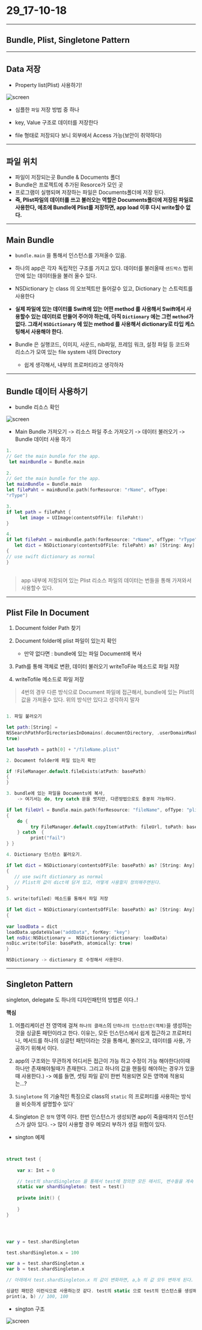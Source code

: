 # 29_17-10-18

---

## Bundle, Plist, Singletone Pattern

---


## Data 저장

- Property list(Plist) 사용하기! 

![screen](/study/image/Plist.jpg)

- 심플한 `파일` 저장 방법 중 하나

- key, Value 구조로 데이터를 저장한다

- file 형태로 저장되다 보니 외부에서 Access 가능(보안이 취약하다)

---

## 파일 위치 

- 파일이 저장되는곳 Bundle & Documents 폴더
- Bundle은 프로젝트에 추가된 Resorce가 모인 곳
- 프로그램이 실행되며 저장하는 파일은 Documents폴더에 저장 된다. 
- **즉, Plist파일의 데이터를 쓰고 불러오는 역할은 Documents폴더에 저장된 파일로 사용한다, 에초에 Bundle에 Plist를 저장하면, app load 이후 다시 write할수 없다.**


---

## Main Bundle

- `bundle.main` 을 통해서 인스턴스를 가져올수 있음.

- 하나의 app은 각자 독립적인 구조를 가지고 있다. 데이터를 불러올때 `샌드박스` 범위 안에 있는 데이터들을 불러 올수 있다.

- NSDictionary 는 class 의 오브젝트만 들어갈수 있고, Dictionary 는 스트럭트를 사용한다

- **실제 파일에 있는 데이터를 Swift에 있는 어떤 method 를 사용해서 Swift에서 사용할수 있는 데이터로 만들어 주어야 하는데, 아직 `Dictionary` 에는 그런 `method`가 없다. 그래서 `NSDictionary` 에 있는 method 를 사용해서 dictionary로 타입 케스팅해서 사용해야 한다.** 

- Bundle 은 실행코드, 이미지, 사운드, nib파일, 프레임 워크, 설정 파일 등 코드와 리소스가 모여 있는 file system 내의 Directory
	- 쉽게 생각해서, 내부의 프로퍼티라고 생각하자

---

## Bundle 데이터 사용하기

- bundle 리소스 확인

![screen](/study/image/Plist-1.jpg)

- Main Bundle 가져오기 -> 리소스 파일 주소 가져오기 -> 데이터 불러오기 -> Bundle 데이터 사용 하기 

```swift
1.
// Get the main bundle for the app. let mainBundle = Bundle.main
 
2.
// Get the main bundle for the app.let mainBundle = Bundle.mainlet filePaht = mainBundle.path(forResource: "rName", ofType:"rType")

3.
if let path = filePaht {     let image = UIImage(contentsOfFile: filePaht!)}

4.
if let filePaht = mainBundle.path(forResource: "rName", ofType: "rType"),   let dict = NSDictionary(contentsOfFile: filePaht) as? [String: Any]{
// use swift dictionary as normal} 

```

> app 내부에 저장되어 있는 Plist 리소스 파일의 데이터는 번들을 통해 가져와서 사용할수 있다.


---

## Plist File In Document

1. Document folder Path 찾기

2. Document folder에 plist 파일이 있는지 확인
	- 만약 없다면 : bundle에 있는 파일 Document에 복사
	3. Path를 통해 객체로 변환, 데이터 불러오기 writeToFile 메소드로 파일 저장
 
4. writeTofile 메소드로 파일 저장 

> 4번의 경우 다른 방식으로 Document 파일에 접근해서, bundle에 있는 Plist의 값을 가져올수 있다. 위의 방식만 있다고 생각하지 말자


```swift

1. 파일 불러오기

let path:[String] =NSSearchPathForDirectoriesInDomains(.documentDirectory, .userDomainMask,true)
let basePath = path[0] + "/fileName.plist"

2. Document folder에 파일 있는지 확인

if !FileManager.default.fileExists(atPath: basePath){}

3. bundle에 있는 파일을 Documents에 복사, 
	-> 여기서는 do, try catch 문을 썻지만, 다른방법으로도 충분히 가능하다.

if let fileUrl = Bundle.main.path(forResource: "fileName", ofType: "plist"){    do {         try FileManager.default.copyItem(atPath: fileUrl, toPath: basePath)    } catch  {         print("fail")} }

4. Dictionary 인스턴스 불러오기. 

if let dict = NSDictionary(contentsOfFile: basePath) as? [String: Any]{   // use swift dictionary as normal
   // Plist의 값이 dict에 담겨 있고, 어떻게 사용할지 정의해주면된다.}

5. write(tofiled) 메소드를 통해서 파일 저장

if let dict = NSDictionary(contentsOfFile: basePath) as? [String: Any]{ var loadData = dictloadData.updateValue("addData", forKey: "key")let nsDic:NSDictionary =  NSDictionary(dictionary: loadData)nsDic.write(toFile: basePath, atomically: true)}

NSDictionary -> dictionary 로 수정해서 사용한다.


``` 
---

## Singleton Pattern 

singleton, delegate 도 하나의 디자인패턴의 방법론 이다..!

**핵심**

1. 어플리케이션 전 영역에 걸쳐 `하나의 클래스`의 `단하나의 인스턴스만(객체)`을 생성하는 것을 싱글톤 패턴이라고 한다. 이유는, 모든 인스턴스에서 쉽게 접근하고 프로퍼티나, 메서드를 하나의 싱글턴 패턴이라는 것을 통해서, 불러오고, 데이터를 사용, 가공하기 위해서 이다.

2. app의 구조와는 무관하게 어디서든 접근이 가능 하고 수정이 가능 해야한다(이때 하나만 존재해야될때가 존재한다. 그리고 하나의 값을 핸들링 해야하는 경우가 있을때 사용한다.)
 -> 예를 들면, 셋팅 파일 같이 한번 적용되면 모든 영역에 적용되는...?

3. `Singletone` 의 기술적인 특징으로 class의 `static` 의 프로퍼티를 사용하는 방식을 비슷하게 설명할수 있다`

4. Singleton 은 `정적` 영역 이다. 한번 인스턴스가 생성되면 app이 죽을때까지 인스턴스가 살아 있다. -> 많이 사용할 경우 메모리 부하가 생길 위험이 있다.


- sington 예제

```swift


struct test {
    
    var x: Int = 0

    // test의 shardSingleton 을 통해서 test에 정의한 모든 매서드, 변수들을 계속 사용할수 있다.
    static var shardSingleton: test = test()
    
    private init() {
        
    }
}




var y = test.shardSingleton

test.shardSingleton.x = 100

var a = test.shardSingleton.x
var b = test.shardSingleton.x

// 아래에서 test.shardSingleton.x 의 값이 변화하면, a,b 의 값 모두 변하게 된다.

싱글턴 패턴은 이런식으로 사용하는것 같다. test의 static 으로 test의 인스턴스를 생성해서, 그 인스턴스 내부에 있는 변수, 매서드들을 꺼내서 사용하고, 가공할수 있게 만들어 놓은것 같다.
print(a, b) // 100, 100 


```

- sington 구조 

![screen](/study/image/Plist-2.jpg)

